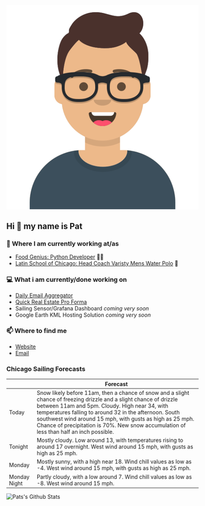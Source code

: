 [![Social banner for p-j-falconer](https://raw.githubusercontent.com/P-J-FALCONER/P-J-FALCONER/master/assets/avataaars.svg)](https://patfalconer.com/)
## Hi :wave: my name is Pat

### 💼 Where I am currently working at/as
- [Food Genius: Python Developer](https://getfoodgenius.com/) 🍔🐍
- [Latin School of Chicago: Head Coach Varisty Mens Water Polo](https://www.latinschool.org/) 🤽


### 💻 What i am currently/done working on
 - [Daily Email Aggregator](https://github.com/P-J-FALCONER/dott_daily_mail)
 - [Quick Real Estate Pro Forma](https://github.com/P-J-FALCONER/henry)
 - Sailing Sensor/Grafana Dashboard *coming very soon*
 - Google Earth KML Hosting Solution *coming very soon*

### 📫 Where to find me
 - [Website](https://patfalconer.com/)
 - [Email](mailto:patrick.j.falconer@gmail.com)


### Chicago Sailing Forecasts
|   | Forecast  |
|---|---|
| Today | Snow likely before 11am, then a chance of snow and a slight chance of freezing drizzle and a slight chance of drizzle between 11am and 5pm. Cloudy. High near 34, with temperatures falling to around 32 in the afternoon. South southwest wind around 15 mph, with gusts as high as 25 mph. Chance of precipitation is 70%. New snow accumulation of less than half an inch possible. |
| Tonight | Mostly cloudy. Low around 13, with temperatures rising to around 17 overnight. West wind around 15 mph, with gusts as high as 25 mph. |
| Monday | Mostly sunny, with a high near 18. Wind chill values as low as -4. West wind around 15 mph, with gusts as high as 25 mph. |
| Monday Night | Partly cloudy, with a low around 7. Wind chill values as low as -8. West wind around 15 mph. |

![Pats's Github Stats](https://github-readme-stats.vercel.app/api?username=p-j-falconer&show_icons=true&theme=radical)
